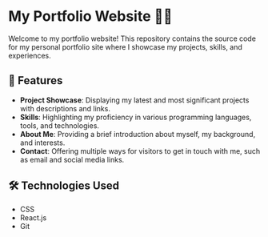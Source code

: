 # My Portfolio Website 👨‍💻

Welcome to my portfolio website! This repository contains the source code for my personal portfolio site where I showcase my projects, skills, and experiences.

## 🚀 Features

- **Project Showcase**: Displaying my latest and most significant projects with descriptions and links.
- **Skills**: Highlighting my proficiency in various programming languages, tools, and technologies.
- **About Me**: Providing a brief introduction about myself, my background, and interests.
- **Contact**: Offering multiple ways for visitors to get in touch with me, such as email and social media links.

## 🛠️ Technologies Used

- CSS
- React.js
- Git


